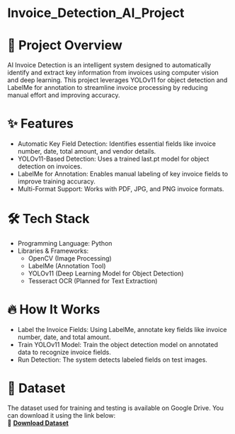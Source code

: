 # Invoice_Detection_AI_Project

# 📌 Project Overview
AI Invoice Detection is an intelligent system designed to automatically identify and extract key information from invoices using computer vision and deep learning. This project leverages YOLOv11 for object detection and LabelMe for annotation to streamline invoice processing by reducing manual effort and improving accuracy.

# ✨ Features
- Automatic Key Field Detection: Identifies essential fields like invoice number, date, total amount, and vendor details.
- YOLOv11-Based Detection: Uses a trained last.pt model for object detection on invoices.
- LabelMe for Annotation: Enables manual labeling of key invoice fields to improve training accuracy.
- Multi-Format Support: Works with PDF, JPG, and PNG invoice formats.

#  🛠️ Tech Stack
- Programming Language: Python
- Libraries & Frameworks:
  - OpenCV (Image Processing)
  - LabelMe (Annotation Tool)
  - YOLOv11 (Deep Learning Model for Object Detection)
  - Tesseract OCR (Planned for Text Extraction)

# 🔥 How It Works
- Label the Invoice Fields: Using LabelMe, annotate key fields like invoice number, date, and total amount.
- Train YOLOv11 Model: Train the object detection model on annotated data to recognize invoice fields.
- Run Detection: The system detects labeled fields on test images.

# 📁 Dataset
The dataset used for training and testing is available on Google Drive. You can download it using the link below:<br>
🔗 **[Download Dataset](https://drive.google.com/drive/folders/147NKpgjdVNZpwR6RmHOPlXicEI5mqW23?usp=share_link)**
